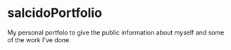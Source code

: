 # salcidoPortfolio
 My personal portfolo to give the public information about myself and some of the work I've done.
